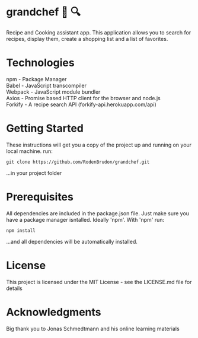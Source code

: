 # grandchef :fork_and_knife: :mag:
Recipe and Cooking assistant app. This application allows you to search for recipes, display them, create a shopping list and a list of favorites.

# Technologies 
npm - Package Manager <br/>
Babel - JavaScript transcompiler <br/>
Webpack - JavaScript module bundler <br/>
Axios - Promise based HTTP client for the browser and node.js <br/>
Forkify - A recipe search API (forkify-api.herokuapp.com/api) 

# Getting Started
These instructions will get you a copy of the project up and running on your local machine.
run:
```
git clone https://github.com/RodenBrudon/grandchef.git
```
...in your project folder

# Prerequisites
All dependencies are included in the package.json file. Just make sure you have a package manager isntalled. Ideally 'npm'.
With 'npm' run:
```
npm install
```
...and all dependencies will be automatically installed. 

# License
This project is licensed under the MIT License - see the LICENSE.md file for details

# Acknowledgments
Big thank you to Jonas Schmedtmann and his online learning materials
